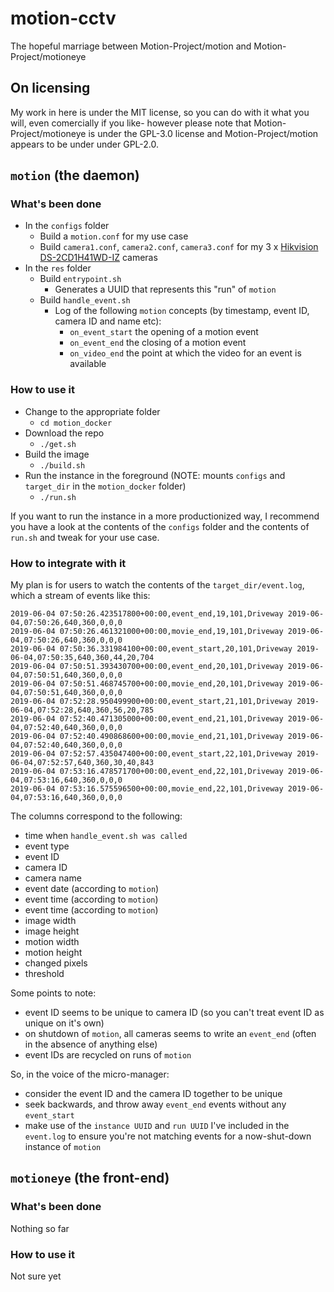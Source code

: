 # motion-cctv
The hopeful marriage between Motion-Project/motion and Motion-Project/motioneye

## On licensing

My work in here is under the MIT license, so you can do with it what you will, even comercially if you like- however please note that Motion-Project/motioneye is under the GPL-3.0 license and Motion-Project/motion appears to be under under GPL-2.0.

## `motion` (the daemon)

### What's been done

- In the `configs` folder
    - Build a `motion.conf` for my use case
    - Build `camera1.conf`, `camera2.conf`, `camera3.conf` for my 3 x [Hikvision DS-2CD1H41WD-IZ](https://www.hikvision.com/au-en/Products/Network-Camera/Pro-Series(EasyIP)/EasyIP-3.0-Series/4MP/DS-2CD1H41WD-IZ) cameras
- In the `res` folder
    - Build `entrypoint.sh`
        - Generates a UUID that represents this "run" of `motion`
    - Build `handle_event.sh`
        - Log of the following `motion` concepts (by timestamp, event ID, camera ID and name etc):
            - `on_event_start` the opening of a motion event
            - `on_event_end` the closing of a motion event
            - `on_video_end` the point at which the video for an event is available 

### How to use it

- Change to the appropriate folder
    - `cd motion_docker`
- Download the repo
    - `./get.sh`
- Build the image
    - `./build.sh`
- Run the instance in the foreground (NOTE: mounts `configs` and `target_dir` in the `motion_docker` folder)
    - `./run.sh`

If you want to run the instance in a more productionized way, I recommend you have a look at the contents of the `configs` folder and the contents of `run.sh` and tweak for your use case.

### How to integrate with it

My plan is for users to watch the contents of the `target_dir/event.log`, which a stream of events like this:

    2019-06-04 07:50:26.423517800+00:00,event_end,19,101,Driveway 2019-06-04,07:50:26,640,360,0,0,0
    2019-06-04 07:50:26.461321000+00:00,movie_end,19,101,Driveway 2019-06-04,07:50:26,640,360,0,0,0
    2019-06-04 07:50:36.331984100+00:00,event_start,20,101,Driveway 2019-06-04,07:50:35,640,360,44,20,704
    2019-06-04 07:50:51.393430700+00:00,event_end,20,101,Driveway 2019-06-04,07:50:51,640,360,0,0,0
    2019-06-04 07:50:51.468745700+00:00,movie_end,20,101,Driveway 2019-06-04,07:50:51,640,360,0,0,0
    2019-06-04 07:52:28.950499900+00:00,event_start,21,101,Driveway 2019-06-04,07:52:28,640,360,56,20,785
    2019-06-04 07:52:40.471305000+00:00,event_end,21,101,Driveway 2019-06-04,07:52:40,640,360,0,0,0
    2019-06-04 07:52:40.490868600+00:00,movie_end,21,101,Driveway 2019-06-04,07:52:40,640,360,0,0,0
    2019-06-04 07:52:57.435047400+00:00,event_start,22,101,Driveway 2019-06-04,07:52:57,640,360,30,40,843
    2019-06-04 07:53:16.478571700+00:00,event_end,22,101,Driveway 2019-06-04,07:53:16,640,360,0,0,0
    2019-06-04 07:53:16.575596500+00:00,movie_end,22,101,Driveway 2019-06-04,07:53:16,640,360,0,0,0

The columns correspond to the following:

- time when `handle_event.sh was called`
- event type
- event ID
- camera ID
- camera name
- event date (according to `motion`)
- event time (according to `motion`)
- event time (according to `motion`)
- image width
- image height
- motion width
- motion height
- changed pixels
- threshold

Some points to note:

- event ID seems to be unique to camera ID (so you can't treat event ID as unique on it's own)
- on shutdown of `motion`, all cameras seems to write an `event_end` (often in the absence of anything else)
- event IDs are recycled on runs of `motion`

So, in the voice of the micro-manager:

- consider the event ID and the camera ID together to be unique
- seek backwards, and throw away `event_end` events without any `event_start`
- make use of the `instance UUID` and `run UUID` I've included in the `event.log` to ensure you're not matching events for a now-shut-down instance of `motion`

## `motioneye` (the front-end)

### What's been done

Nothing so far

### How to use it

Not sure yet
